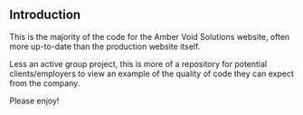 ## Introduction

This is the majority of the code for the Amber Void Solutions website, often more up-to-date than the production website itself.

Less an active group project, this is more of a repository for potential clients/employers to view an example of the quality of code they can expect from the company.

Please enjoy!